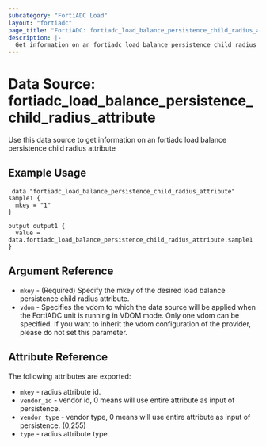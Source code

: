 ```yaml
---
subcategory: "FortiADC Load"
layout: "fortiadc"
page_title: "FortiADC: fortiadc_load_balance_persistence_child_radius_attribute"
description: |-
  Get information on an fortiadc load balance persistence child radius attribute
---
```


# Data Source: fortiadc_load_balance_persistence_child_radius_attribute
Use this data source to get information on an fortiadc load balance persistence child radius attribute

## Example Usage

```hcl
 data "fortiadc_load_balance_persistence_child_radius_attribute" sample1 {
  mkey = "1"
}

output output1 {
  value = data.fortiadc_load_balance_persistence_child_radius_attribute.sample1
}
```

## Argument Reference
* `mkey` - (Required) Specify the mkey of the desired  load balance persistence child radius attribute.
* `vdom` - Specifies the vdom to which the data source will be applied when the FortiADC unit is running in VDOM mode. Only one vdom can be specified. If you want to inherit the vdom configuration of the provider, please do not set this parameter.


## Attribute Reference

The following attributes are exported:

* `mkey` - radius attribute id.
* `vendor_id` - vendor id, 0 means will use entire attribute as input of persistence. 
* `vendor_type` - vendor type, 0 means will use entire attribute as input of persistence. (0,255)
* `type` - radius attribute type. 

